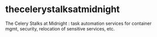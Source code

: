 thecelerystalksatmidnight
=========================

The Celery Stalks at Midnight : task automation services for container mgmt, security, relocation of sensitive services, etc.
